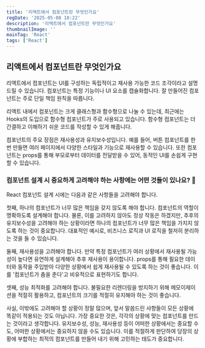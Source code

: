 ```yaml
---
title: '리액트에서 컴포넌트란 무엇인가요'
regDate: '2025-05-08 18:22'
description: '리액트에서 컴포넌트란 무엇인가요'
thumbnailImage: ''
mainTag: 'React'
tags: ['React']
---
```


## 리액트에서 컴포넌트란 무엇인가요

리액트에서 컴포넌트는 UI를 구성하는 독립적이고 재사용 가능한 코드 조각이라고 설명드릴 수 있습니다. 컴포넌트는 특정 기능이나 UI 요소를 캡슐화합니다. 잘 만들어진 컴포넌트는 주로 단일 책임 원칙을 따릅니다.

리액트 내에서 컴포넌트는 크게 클래스형과 함수형으로 나눌 수 있는데, 최근에는 Hooks의 도입으로 함수형 컴포넌트가 주로 사용되고 있습니다. 함수형 컴포넌트는 더 간결하고 이해하기 쉬운 코드를 작성할 수 있게 해줍니다.

컴포넌트의 주요 장점은 재사용성과 유지보수성입니다. 예를 들어, 버튼 컴포넌트를 한 번 만들면 여러 페이지에서 다양한 스타일과 기능으로 재사용할 수 있습니다. 또한 컴포넌트는 props를 통해 부모로부터 데이터를 전달받을 수 있어, 동적인 UI를 손쉽게 구현할 수 있습니다.

### 컴포넌트 설계 시 중요하게 고려해야 하는 사항에는 어떤 것들이 있나요? 🤔

React 컴포넌트 설계 시에는 다음과 같은 사항들을 고려해야 합니다.

첫째, 하나의 컴포넌트가 너무 많은 책임을 갖지 않도록 해야 합니다. 컴포넌트의 역할이 명확하도록 설계해야 합니다. 물론, 이를 고려하지 않아도 정상 작동은 하겠지만, 추후의 유지보수성을 고려해야 하는 상황이라면 하나의 컴포넌트가 너무 많은 책임을 가지지 않도록 하는 것이 중요합니다. 대표적인 예시로, 비즈니스 로직과 UI 로직을 철저히 분리하는 것을 들 수 있습니다.

둘째, 재사용성을 고려해야 합니다. 만약 특정 컴포넌트가 여러 상황에서 재사용될 가능성이 높다면 유연하게 설계해야 추후 재사용이 용이합니다. props를 통해 필요한 데이터와 동작을 주입받아 다양한 상황에서 쉽게 재사용될 수 있도록 하는 것이 좋습니다. 이를 '컴포넌트가 춤을 춘다'고 비유적으로 표현하기도 합니다.

셋째, 성능 최적화를 고려해야 합니다. 불필요한 리렌더링을 방지하기 위해 메모이제이션을 적절히 활용하고, 컴포넌트의 크기를 적절히 유지해야 하는 것이 좋습니다.

사실, 이밖에도 고려해야 할 상황이 정말 많으며, 앞서 말씀드린 사항들이 모든 상황에 똑같이 적용되는 것도 아닙니다. 가장 중요한 것은, 각각의 상황에 맞는 컴포넌트를 만드는 것이라고 생각합니다. 유지보수성, 성능, 재사용성 등이 어떠한 상황에서는 중요할 수도, 어떠한 상황에서는 중요하지 않을 수도 있습니다. 이를 적절하게 판단하여 당장의 상황에 부합하는 최적의 컴포넌트를 만들어 내기 위해 고민하는 태도가 중요합니다.